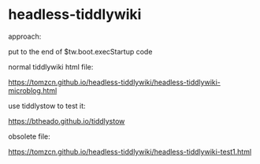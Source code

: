 # headless-tiddlywiki

approach:

put to the end of $tw.boot.execStartup code

normal tiddlywiki html file:

https://tomzcn.github.io/headless-tiddlywiki/headless-tiddlywiki-microblog.html

use tiddlystow to test it:

https://btheado.github.io/tiddlystow

obsolete file:

https://tomzcn.github.io/headless-tiddlywiki/headless-tiddlywiki-test1.html
